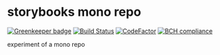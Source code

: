 # storybooks mono repo

[![Greenkeeper badge](https://badges.greenkeeper.io/storybooks/mono.svg)](https://greenkeeper.io/)
[![Build Status](https://travis-ci.org/storybooks/mono.svg?branch=master)](https://travis-ci.org/storybooks/mono)
[![CodeFactor](https://www.codefactor.io/repository/github/storybooks/mono/badge)](https://www.codefactor.io/repository/github/storybooks/mono)
[![BCH compliance](https://bettercodehub.com/edge/badge/storybooks/mono)](https://bettercodehub.com/)

experiment of a mono repo

